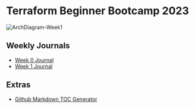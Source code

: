 # Terraform Beginner Bootcamp 2023

![ArchDiagram-Week1](https://github.com/KislayaSrivastava/terraform-beginner-bootcamp-2023/assets/40534292/e0cca081-6b6b-4e59-a0ba-7b3fe51b03cd)

## Weekly Journals
- [Week 0 Journal](Journal/week0.md)
- [Week 1 Journal](Journal/week1.md)

## Extras
- [Github Markdown TOC Generator](https://ecotrust-canada.github.io/markdown-toc/)
